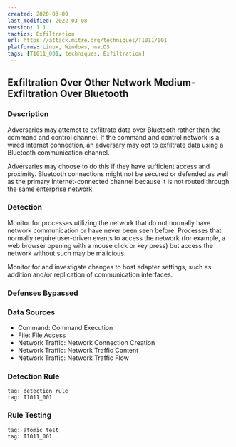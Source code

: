 ```yaml
---
created: 2020-03-09
last_modified: 2022-03-08
version: 1.1
tactics: Exfiltration
url: https://attack.mitre.org/techniques/T1011/001
platforms: Linux, Windows, macOS
tags: [T1011_001, techniques, Exfiltration]
---
```


## Exfiltration Over Other Network Medium- Exfiltration Over Bluetooth

### Description

Adversaries may attempt to exfiltrate data over Bluetooth rather than the command and control channel. If the command and control network is a wired Internet connection, an adversary may opt to exfiltrate data using a Bluetooth communication channel.

Adversaries may choose to do this if they have sufficient access and proximity. Bluetooth connections might not be secured or defended as well as the primary Internet-connected channel because it is not routed through the same enterprise network.

### Detection

Monitor for processes utilizing the network that do not normally have network communication or have never been seen before. Processes that normally require user-driven events to access the network (for example, a web browser opening with a mouse click or key press) but access the network without such may be malicious.

Monitor for and investigate changes to host adapter settings, such as addition and/or replication of communication interfaces.

### Defenses Bypassed



### Data Sources

  - Command: Command Execution
  -  File: File Access
  -  Network Traffic: Network Connection Creation
  -  Network Traffic: Network Traffic Content
  -  Network Traffic: Network Traffic Flow
### Detection Rule

```query
tag: detection_rule
tag: T1011_001
```

### Rule Testing

```query
tag: atomic_test
tag: T1011_001
```
